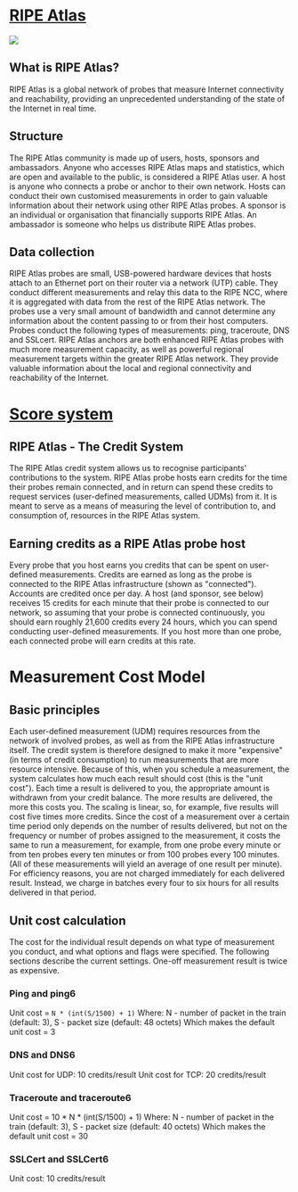 # [RIPE Atlas](https://atlas.ripe.net/about/)

![](https://www.ripe.net/++resource++ripe.plonetheme.images/RIPE_NCC_logo.png)

## What is RIPE Atlas?

RIPE Atlas is a global network of probes that measure Internet connectivity and reachability, providing an unprecedented understanding of the state of the Internet in real time.

## Structure

The RIPE Atlas community is made up of users, hosts, sponsors and ambassadors.
Anyone who accesses RIPE Atlas maps and statistics, which are open and available to the public, is considered a RIPE Atlas user.
A host is anyone who connects a probe or anchor to their own network. Hosts can conduct their own customised measurements in order to gain valuable information about their network using other RIPE Atlas probes.
A sponsor is an individual or organisation that financially supports RIPE Atlas.
An ambassador is someone who helps us distribute RIPE Atlas probes.

## Data collection

RIPE Atlas probes are small, USB-powered hardware devices that hosts attach to an Ethernet port on their router via a network (UTP) cable. They conduct different measurements and relay this data to the RIPE NCC, where it is aggregated with data from the rest of the RIPE Atlas network. The probes use a very small amount of bandwidth and cannot determine any information about the content passing to or from their host computers. Probes conduct the following types of measurements: ping, traceroute, DNS and SSLcert.
RIPE Atlas anchors are both enhanced RIPE Atlas probes with much more measurement capacity, as well as powerful regional measurement targets within the greater RIPE Atlas network. They provide valuable information about the local and regional connectivity and reachability of the Internet.

# [Score system](https://atlas.ripe.net/docs/credits/)

## RIPE Atlas - The Credit System
The RIPE Atlas credit system allows us to recognise participants' contributions to the system. RIPE Atlas probe hosts earn credits for the time their probes remain connected, and in return can spend these credits to request services (user-defined measurements, called UDMs) from it. It is meant to serve as a means of measuring the level of contribution to, and consumption of, resources in the RIPE Atlas system.

## Earning credits as a RIPE Atlas probe host

Every probe that you host earns you credits that can be spent on user-defined measurements. Credits are earned as long as the probe is connected to the RIPE Atlas infrastructure (shown as "connected"). Accounts are credited once per day.
A host (and sponsor, see below) receives 15 credits for each minute that their probe is connected to our network, so assuming that your probe is connected continuously, you should earn roughly 21,600 credits every 24 hours, which you can spend conducting user-defined measurements. If you host more than one probe, each connected probe will earn credits at this rate.

# Measurement Cost Model

## Basic principles

Each user-defined measurement (UDM) requires resources from the network of involved probes, as well as from the RIPE Atlas infrastructure itself. The credit system is therefore designed to make it more "expensive" (in terms of credit consumption) to run measurements that are more resource intensive.
Because of this, when you schedule a measurement, the system calculates how much each result should cost (this is the "unit cost"). Each time a result is delivered to you, the appropriate amount is withdrawn from your credit balance. The more results are delivered, the more this costs you. The scaling is linear, so, for example, five results will cost five times more credits.
Since the cost of a measurement over a certain time period only depends on the number of results delivered, but not on the frequency or number of probes assigned to the measurement, it costs the same to run a measurement, for example, from one probe every minute or from ten probes every ten minutes or from 100 probes every 100 minutes. (All of these measurements will yield an average of one result per minute).
For efficiency reasons, you are not charged immediately for each delivered result. Instead, we charge in batches every four to six hours for all results delivered in that period.

## Unit cost calculation

The cost for the individual result depends on what type of measurement you conduct, and what options and flags were specified. The following sections describe the current settings. One-off measurement result is twice as expensive.

### Ping and ping6

Unit cost = ```N * (int(S/1500) + 1)```
Where:
N - number of packet in the train (default: 3), S - packet size (default: 48 octets)
Which makes the default unit cost = 3

### DNS and DNS6

Unit cost for UDP: 10 credits/result
Unit cost for TCP: 20 credits/result

### Traceroute and traceroute6

Unit cost = 10 * N * (int(S/1500) + 1)
Where:
N - number of packet in the train (default: 3), S - packet size (default: 40 octets)
Which makes the default unit cost = 30

### SSLCert and SSLCert6

Unit cost: 10 credits/result
